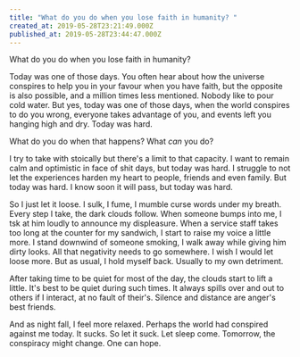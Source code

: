 ```yaml
---
title: "What do you do when you lose faith in humanity? "
created_at: 2019-05-28T23:21:49.000Z
published_at: 2019-05-28T23:44:47.000Z
---
```

What do you do when you lose faith in humanity? 

  

Today was one of those days. You often hear about how the universe conspires to help you in your favour when you have faith, but the opposite is also possible, and a million times less mentioned. Nobody like to pour cold water. But yes, today was one of those days, when the world conspires to do you wrong, everyone takes advantage of you, and events left you hanging high and dry. Today was hard.

  

What do you do when that happens? What _can_ you do?

  

I try to take with stoically but there's a limit to that capacity. I want to remain calm and optimistic in face of shit days, but today was hard. I struggle to not let the experiences harden my heart to people, friends and even family. But today was hard. I know soon it will pass, but today was hard. 

  

So I just let it loose. I sulk, I fume, I mumble curse words under my breath. Every step I take, the dark clouds follow. When someone bumps into me, I tsk at him loudly to announce my displeasure. When a service staff takes too long at the counter for my sandwich, I start to raise my voice a little more. I stand downwind of someone smoking, I walk away while giving him dirty looks. All that negativity needs to go somewhere. I wish I would let loose more. But as usual, I hold myself back. Usually to my own detriment.

  

After taking time to be quiet for most of the day, the clouds start to lift a little. It's best to be quiet during such times. It always spills over and out to others if I interact, at no fault of their's. Silence and distance are anger's best friends. 

  

And as night fall, I feel more relaxed. Perhaps the world had conspired against me today. It sucks. So let it suck. Let sleep come. Tomorrow, the conspiracy might change. One can hope.
